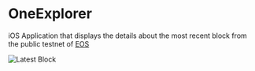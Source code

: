 
# OneExplorer

iOS Application that displays the details about the most recent block from the public testnet of [EOS](https://github.com/EOSIO/eos)

![Latest Block](https://media.giphy.com/media/1ipjTD8rFglbFyxaPO/giphy.gif)
